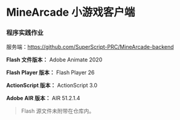 # MineArcade 小游戏客户端

### 程序实践作业

服务端：https://github.com/SuperScript-PRC/MineArcade-backend

**Flash 文件版本：** Adobe Animate 2020

**Flash Player 版本：** Flash Player 26

**ActionScript 版本：** ActionScript 3.0

**Adobe AIR 版本：** AIR 51.2.1.4

> Flash 源文件未附带在仓库内。